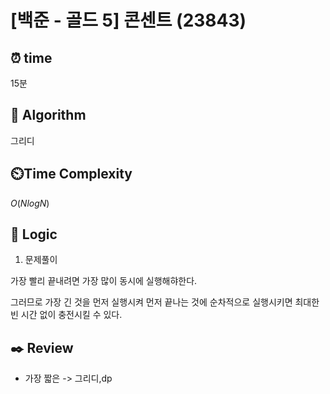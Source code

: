 # [백준 - 골드 5] 콘센트 (23843)
 
## ⏰  **time**

15분

## :pushpin: **Algorithm**

그리디

## ⏲️**Time Complexity**

$O(NlogN)$

## :round_pushpin: **Logic**

1. 문제풀이

가장 빨리 끝내려면 가장 많이 동시에 실행해햐한다.

그러므로 가장 긴 것을 먼저 실행시켜 먼저 끝나는 것에 순차적으로 실행시키면 최대한 빈 시간 없이 충전시킬 수 있다.

## :black_nib: **Review**
- 가장 짧은 -> 그리디,dp
